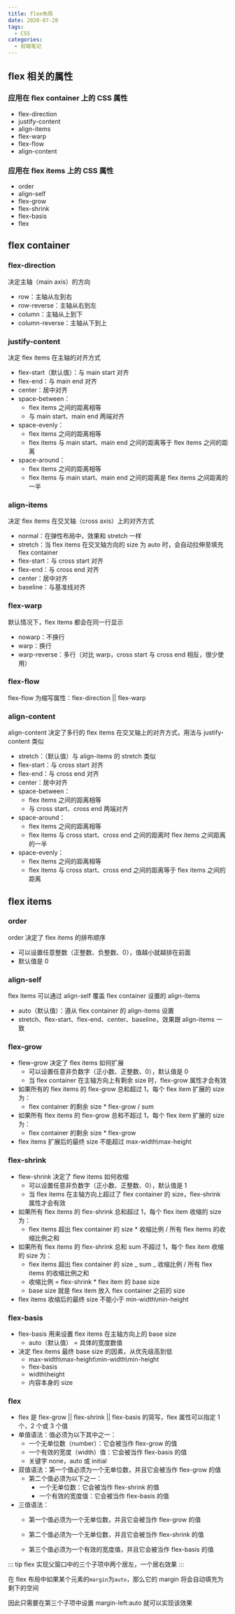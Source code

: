 ```yaml
---
title: flex布局
date: 2020-07-20
tags:
  - CSS
categories:
  - 前端笔记
---
```


## flex 相关的属性

### 应用在 flex container 上的 CSS 属性

- flex-direction
- justify-content
- align-items
- flex-warp
- flex-flow
- align-content

### 应用在 flex items 上的 CSS 属性

- order
- align-self
- flex-grow
- flex-shrink
- flex-basis
- flex

## flex container

### flex-direction

决定主轴（main axis）的方向

- row：主轴从左到右
- row-reverse：主轴从右到左
- column：主轴从上到下
- column-reverse：主轴从下到上

### justify-content

决定 flex items 在主轴的对齐方式

- flex-start（默认值）：与 main start 对齐
- flex-end：与 main end 对齐
- center：居中对齐
- space-between：
  - flex items 之间的距离相等
  - 与 main start、main end 两端对齐
- space-evenly：
  - flex items 之间的距离相等
  - flex items 与 main start、main end 之间的距离等于 flex items 之间的距离
- space-around：
  - flex items 之间的距离相等
  - flex items 与 main start、main end 之间的距离是 flex items 之间距离的一半

### align-items

决定 flex items 在交叉轴（cross axis）上的对齐方式

- normal：在弹性布局中，效果和 stretch 一样
- stretch：当 flex items 在交叉轴方向的 size 为 auto 时，会自动拉伸至填充 flex container
- flex-start：与 cross start 对齐
- flex-end：与 cross end 对齐
- center：居中对齐
- baseline：与基准线对齐

### flex-warp

默认情况下，flex items 都会在同一行显示

- nowarp：不换行
- warp：换行
- warp-reverse：多行（对比 warp，cross start 与 cross end 相反，很少使用）

### flex-flow

flex-flow 为缩写属性：flex-direction || flex-warp

### align-content

align-content 决定了多行的 flex items 在交叉轴上的对齐方式，用法与 justify-content 类似

- stretch：（默认值）与 align-items 的 stretch 类似
- flex-start：与 cross start 对齐
- flex-end：与 cross end 对齐
- center：居中对齐
- space-between：
  - flex items 之间的距离相等
  - 与 cross start、cross end 两端对齐
- space-around：
  - flex items 之间的距离相等
  - flex items 与 cross start、cross end 之间的距离时 flex items 之间距离的一半
- space-evenly：
  - flex items 之间的距离相等
  - flex items 与 cross start、cross end 之间的距离等于 flex items 之间的距离

## flex items

### order

order 决定了 flex items 的排布顺序

- 可以设置任意整数（正整数、负整数、0），值越小就越排在前面
- 默认值是 0

### align-self

flex items 可以通过 align-self 覆盖 flex container 设置的 align-items

- auto（默认值）：遵从 flex container 的 align-items 设置
- stretch、flex-start、flex-end、center、baseline，效果跟 align-items 一致

### flex-grow

- flew-grow 决定了 flex items 如何扩展
  - 可以设置任意非负数字（正小数、正整数、0），默认值是 0
  - 当 flex container 在主轴方向上有剩余 size 时，flex-grow 属性才会有效
- 如果所有的 flex items 的 flex-grow 总和超过 1，每个 flex item 扩展的 size 为：
  - flex container 的剩余 size \* flex-grow / sum
- 如果所有 flex items 的 flex-grow 总和不超过 1，每个 flex item 扩展的 size 为：
  - flex container 的剩余 size \* flex-grow
- flex items 扩展后的最终 size 不能超过 max-width\max-height

### flex-shrink

- flew-shrink 决定了 flew items 如何收缩
  - 可以设置任意非负数字（正小数、正整数、0），默认值是 1
  - 当 flex items 在主轴方向上超过了 flex container 的 size，flex-shrink 属性才会有效
- 如果所有 flex items 的 flex-shrink 总和超过 1，每个 flex item 收缩的 size 为：
  - flex items 超出 flex container 的 size \* 收缩比例 / 所有 flex items 的收缩比例之和
- 如果所有 flex items 的 flex-shrink 总和 sum 不超过 1，每个 flex item 收缩的 size 为：
  - flex items 超出 flex container 的 size _ sum _ 收缩比例 / 所有 flex items 的收缩比例之和
  - 收缩比例 = flex-shrink \* flex item 的 base size
  - base size 就是 flex item 放入 flex container 之前的 size
- flex items 收缩后的最终 size 不能小于 min-width\min-height

### flex-basis

- flex-basis 用来设置 flex items 在主轴方向上的 base size
  - auto（默认值） = 具体的宽度数值
- 决定 flex items 最终 base size 的因素，从优先级高到低
  - max-width\max-height\min-width\min-height
  - flex-basis
  - width\height
  - 内容本身的 size

### flex

- flex 是 flex-grow || flex-shrink || flex-basis 的简写，flex 属性可以指定 1 个，2 个或 3 个值
- 单值语法：值必须为以下其中之一：
  - 一个无单位数（number）：它会被当作 flex-grow 的值
  - 一个有效的宽度（width）值：它会被当作 flex-basis 的值
  - 关键字 none，auto 或 initial
- 双值语法：第一个值必须为一个无单位数，并且它会被当作 flex-grow 的值
  - 第二个值必须为以下之一：
    - 一个无单位数：它会被当作 flex-shrink 的值
    - 一个有效的宽度值：它会被当作 flex-basis 的值
- 三值语法：
  - 第一个值必须为一个无单位数，并且它会被当作 flex-grow 的值

  - 第二个值必须为一个无单位数，并且它会被当作 flex-shrink 的值

  - 第三个值必须为一个有效的宽度值，并且它会被当作 flex-basis 的值

::: tip
flex 实现父窗口中的三个子项中两个居左，一个居右效果
:::

在 flex 布局中如果某个元素的`margin`为`auto`，那么它的 margin 将会自动填充为剩下的空间

因此只需要在第三个子项中设置 margin-left:auto 就可以实现该效果
